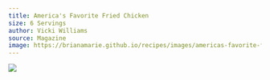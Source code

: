 ```yaml
---
title: America's Favorite Fried Chicken
size: 6 Servings
author: Vicki Williams
source: Magazine
image: https://brianamarie.github.io/recipes/images/americas-favorite-fried-chicken.png
---
```

![](https://brianamarie.github.io/recipes/images/americas-favorite-fried-chicken.png)
